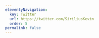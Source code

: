 ```yaml
---
eleventyNavigation:
  key: Twitter
  url: https://twitter.com/SiriliusKevin
  order: 5
permalink: false
---
```

